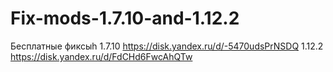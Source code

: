 # Fix-mods-1.7.10-and-1.12.2

Бесплатные фиксыh
1.7.10 https://disk.yandex.ru/d/-5470udsPrNSDQ
1.12.2 https://disk.yandex.ru/d/FdCHd6FwcAhQTw
